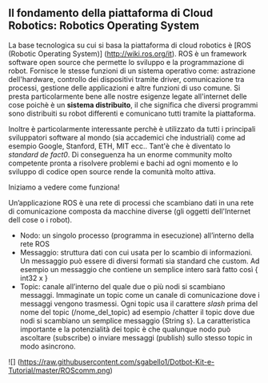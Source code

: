 ## Il fondamento della piattaforma di Cloud Robotics: Robotics Operating System ##

La base tecnologica su cui si basa la piattaforma di cloud robotics è [ROS (Robotic Operating System)] (http://wiki.ros.org/it). ROS è un framework software open source che permette lo sviluppo e la programmazione di robot. Fornisce le stesse funzioni di un sistema operativo come: astrazione dell'hardware, controllo dei dispositivi tramite driver, comunicazione tra processi, gestione delle applicazioni e altre funzioni di uso comune. Si presta particolarmente bene alle nostre esigenze legate all'internet delle cose poichè è un **sistema distribuito**, il che significa che diversi programmi sono distribuiti su robot differenti e comunicano tutti tramite la piattaforma.

Inoltre è particolarmente interessante perchè è utilizzato da tutti i principali sviluppatori software al mondo (sia accademici che industriali) come ad esempio Google, Stanford, ETH, MIT ecc.. Tant'è che è diventato lo *standard de fact0*.
Di conseguenza ha un enorme community molto competente pronta a risolvere problemi e bachi ad ogni momento e lo sviluppo di codice open source rende la comunità molto attiva.

Iniziamo a vedere come funziona!

Un’applicazione ROS è una rete di processi che scambiano dati in una rete di comunicazione composta da macchine diverse (gli oggetti dell'Internet dell cose o i robot).

* Nodo: un singolo processo (programma in esecuzione) all’interno della rete ROS
* Messaggio: struttura dati con cui usata per lo scambio di informazioni. Un messaggio può essere di diversi formati sia standard che custom. Ad esempio un messaggio che contiene un semplice intero sarà fatto così { int32 x }
* Topic: canale all’interno del quale due o più nodi si scambiano messaggi. Immaginate un topic come un canale di comunicazione dove i messaggi vengono trasmessi. Ogni topic usa il carattere *slash* prima del nome del topic (/nome_del_topic) ad esempio /chatter il topic dove due nodi si scambiano un semplice messaggio {String s}. La caratteristica importante e la potenzialità dei topic è che qualunque nodo può ascoltare (subscribe) o inviare messaggi (publish) sullo stesso topic in modo asincrono.

![] (https://raw.githubusercontent.com/sgabello1/Dotbot-Kit-e-Tutorial/master/ROScomm.png)

